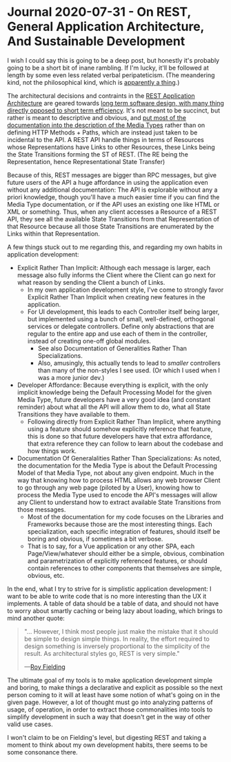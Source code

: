 Journal 2020-07-31 - On REST, General Application Architecture, And Sustainable Development
========

I wish I could say this is going to be a deep post, but honestly it's probably going to be a short bit of inane rambling.  If I'm lucky, it'll be followed at length by some even less related verbal peripateticism.  (The meandering kind, not the philosophical kind, which is [apparently a thing](https://en.wikipedia.org/wiki/Peripatetic_school).)

The architectural decisions and contraints in the [REST Application Architecture][fielding-chap-5-rest] are geared towards [long term software design, with many thing directly opposed to short term efficiency][fielding-comment-longtermism].  It's not meant to be succinct, but rather is meant to descriptive and obvious, and [put most of the documentation into the description of the Media Types][fielding-comment-hypertextual-and-media-types] rather than on defining HTTP Methods + Paths, which are instead just taken to be incidental to the API.  A REST API handle things in terms of Resources whose Representations have Links to other Resources, these Links being the State Transitions forming the ST of REST. (The RE being the Representation, hence Representational State Transfer)

Because of this, REST messages are bigger than RPC messages, but give future users of the API a huge affordance in using the application even without any additional documentation: The API is explorable without any a priori knowledge, though you'll have a much easier time if you can find the Media Type documentation, or if the API uses an existing one like HTML or XML or something.  Thus, when any client accesses a Resource of a REST API, they see all the available State Transitions from that Representation of that Resource because all those State Transitions are enumerated by the Links within that Representation.

A few things stuck out to me regarding this, and regarding my own habits in application development:

- Explicit Rather Than Implicit: Although each message is larger, each message also fully informs the Client where the Client can go next for what reason by sending the Client a bunch of Links.
    - In my own application development style, I've come to strongly favor Explicit Rather Than Implicit when creating new features in the application.
    - For UI development, this leads to each Controller itself being larger, but implemented using a bunch of small, well-defined, orthogonal services or delegate controllers.  Define only abstractions that are regular to the entire app and use each of them in the controller, instead of creating one-off global modules.
        - See also Documentation of Generalities Rather Than Specializations.
        - Also, amusingly, this actually tends to lead to _smaller_ controllers than many of the non-styles I see used. (Or which I used when I was a more junior dev.)
- Developer Affordance: Because everything is explicit, with the only implicit knowledge being the Default Processing Model for the given Media Type, future developers have a very good idea (and constant reminder) about what all the API will allow them to do, what all State Transitions they have available to them.
    - Following directly from Explicit Rather Than Implicit, where anything using a feature should somehow explicitly reference that feature, this is done so that future developers have that extra affordance, that extra reference they can follow to learn about the codebase and how things work.
- Documentation Of Generalalities Rather Than Specializations: As noted, the documentation for the Media Type is about the Default Processing Model of that Media Type, not about any given endpoint.  Much in the way that knowing how to process HTML allows any web browser Client to go through any web page (piloted by a User), knowing how to process the Media Type used to encode the API's messages will allow any Client to understand how to extract available State Transitions from those messages.
    - Most of the documentation for my code focuses on the Libraries and Frameworks because those are the most interesting things.  Each specialization, each specific integration of features, should itself be boring and obvious, if sometimes a bit verbose.
    - That is to say, for a Vue application or any other SPA, each Page/View/whatever should either be a simple, obvious, combination and parametrization of explicitly referenced features, or should contain references to other components that themselves are simple, obvious, etc.

In the end, what I try to strive for is simplistic application development: I want to be able to write code that is no more interesting than the UX it implements.  A table of data should be a table of data, and should not have to worry about smartly caching or being lazy about loading, which brings to mind another quote:

> "… However, I think most people just make the mistake that it should be simple to design simple things. In reality, the effort required to design something is inversely proportional to the simplicity of the result. As architectural styles go, REST is very simple."
>
> —[Roy Fielding][fielding-comment-longtermism]

The ultimate goal of my tools is to make application development simple and boring, to make things a declarative and explicit as possible so the next person coming to it will at least have some notion of what's going on in the given page.  However, a lot of thought must go into analyzing patterns of usage, of operation, in order to extract those commonalities into tools to simplify development in such a way that doesn't get in the way of other valid use cases.

I won't claim to be on Fielding's level, but digesting REST and taking a moment to think about my own development habits, there seems to be some consonance there.

[fielding-chap-5-rest]: https://www.ics.uci.edu/~fielding/pubs/dissertation/rest_arch_style.htm
[fielding-comment-hypertextual-and-media-types]: https://roy.gbiv.com/untangled/2008/rest-apis-must-be-hypertext-driven#comment-730
[fielding-comment-longtermism]: https://roy.gbiv.com/untangled/2008/rest-apis-must-be-hypertext-driven#comment-724
[fielding-comment-call-it-what-it-is]: https://roy.gbiv.com/untangled/2008/rest-apis-must-be-hypertext-driven#comment-742
[fielding-comment-http-methods-and-post-response-and-why-api-controls-paths]: https://roy.gbiv.com/untangled/2008/rest-apis-must-be-hypertext-driven#comment-732
